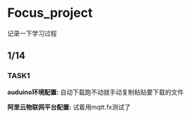 # Focus_project
记录一下学习过程
## 1/14
### TASK1
**auduino环境配置:** 自动下载跑不动就手动复制粘贴要下载的文件

**阿里云物联网平台配置:** 试着用mqtt.fx测试了

